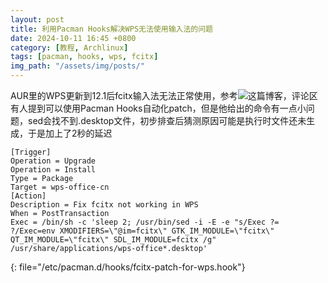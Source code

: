 ```yaml
---
layout: post
title: 利用Pacman Hooks解决WPS无法使用输入法的问题
date: 2024-10-11 16:45 +0800
category: [教程, Archlinux]
tags: [pacman, hooks, wps, fcitx]
img_path: "/assets/img/posts/"
---
```


AUR里的WPS更新到12.1后fcitx输入法无法正常使用，参考![这篇博客](https://wszqkzqk.github.io/2024/03/09/WPS-Fcitx5/)，评论区有人提到可以使用Pacman Hooks自动化patch，但是他给出的命令有一点小问题，sed会找不到.desktop文件，初步排查后猜测原因可能是执行时文件还未生成，于是加上了2秒的延迟

```text
[Trigger]
Operation = Upgrade
Operation = Install
Type = Package
Target = wps-office-cn
[Action]
Description = Fix fcitx not working in WPS
When = PostTransaction
Exec = /bin/sh -c 'sleep 2; /usr/bin/sed -i -E -e "s/Exec ?= ?/Exec=env XMODIFIERS=\"@im=fcitx\" GTK_IM_MODULE=\"fcitx\" QT_IM_MODULE=\"fcitx\" SDL_IM_MODULE=fcitx /g" /usr/share/applications/wps-office*.desktop'
```
{: file="/etc/pacman.d/hooks/fcitx-patch-for-wps.hook"}